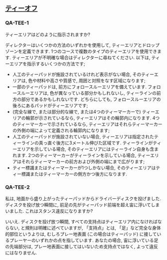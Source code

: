 ## [ティーオフ](80204)

### QA-TEE-1
ティーエリアはどのように指示されますか?

ディレクターはいくつかの方法のいずれかを使用して,
ティーエリアとドロップゾーンを定義できます.
1つのコースで複数のタイプのティーエリアを使用できます.
ティーエリアが不明確な場合はディレクターに尋ねてください.
以下は,
ティーエリアを指示するいくつかの方法です;
* 人工のティーパッドが施設されているけれど表示がない場合,
そのティーエリアは,
色や材料や高さや質感で,
周囲と対照をなす区域になります;
* 一部のティーパッドは,
前方にフォロースルーエリアを備えています.
フォロースルーエリアは,
色が異なっている部分かもしれないし,
ティーラインの前方の部分であるかもしれないです.
どちらにしても,
フォロースルーエリアの後ろにあるパッドがティーエリアです;
* (完全な線で,
  または部分的な線で,
  または4つのティーマーカーで)
ティーエリアの輪郭が示されているなら,
ティーエリアはその輪郭内になります.
4つのティーマーカーで示されているなら,
ティーエリアはそれらティーマーカーの外側の端によって定義される輪郭内になります;
* 人工のティーパッドが施設されていない場合,
ティーエリアは指定されたティーラインの真っ直ぐ後方に3メートル伸びた区域です.
ティーラインがティーエリアを示している場合,
そのティーエリアにはティーライン自身も含まれます.
2つのティーマーカーがティーラインを示している場合,
ティーエリアはそれらティーマーカーの前方および外側の端にまで広がります;
* ティー標識またはティーマーカーが1つしかない場合,
そのティーエリアはティー標識またはティーマーカーの側方かつ後方になります.

### QA-TEE-2
私は,
地面から盛り上がったティーパッドからドライバーディスクを投げました.
ディスクを投げ放つ瞬間に,
前足の先がティーパッド前端を超え宙に浮いてしまいました.
これはスタンス違反になりますか?

いいえ.
ディスクを投げ放つ瞬間,
すべての支持点はティーエリア内になければならない,
と規則は明確に述べていますが,
「支持点」とは,
「足」など完全な身体的部位というよりは,
むしろプレー地表面
(この場合はティーパッド)
に接しているプレーヤーのいずれかの点を指しています.
あなたの場合,
宙に浮いている足の先端部分は,
プレー地表面に接してはいないため支持点ではなく,
よって違反にはなりません.
